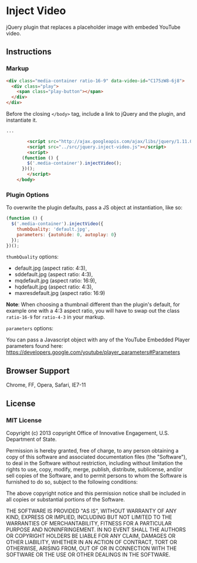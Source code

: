 # Inject Video

jQuery plugin that replaces a placeholder image with embeded YouTube video.

## Instructions

### Markup

```html
<div class="media-container ratio-16-9" data-video-id="C175zW8-6j8">
  <div class="play">
    <span class="play-button"></span>
  </div>
</div>
```

Before the closing `</body>` tag, include a link to jQuery and the plugin, and instantiate it.

```html
...

		<script src="http://ajax.googleapis.com/ajax/libs/jquery/1.11.0/jquery.min.js"></script>
		<script src="../src/jquery.inject-video.js"></script>
		<script>
      (function () {
        $('.media-container').injectVideo();
      })();
		</script>
	</body>
```

### Plugin Options

To overwrite the plugin defaults, pass a JS object at instantiation, like so:

```javascript
(function () {
  $('.media-container').injectVideo({
    thumbQuality: 'default.jpg',
    parameters: {autohide: 0, autoplay: 0}
  });
})();
```

`thumbQuality` options:

* default.jpg (aspect ratio: 4:3),
* sddefault.jpg (aspect ratio: 4:3),
* mqdefault.jpg (aspect ratio: 16:9),
* hqdefault.jpg (aspect ratio: 4:3),
* maxresdefault.jpg (aspect ratio: 16:9)

**Note**: When choosing a thumbnail different than the plugin's default, for
example one with a 4:3 aspect ratio, you will have to swap out the class `ratio-16-9` for `ratio-4-3` in your markup.

`parameters` options:

You can pass a Javascript object with any of the YouTube Embedded Player
parameters found here: https://developers.google.com/youtube/player_parameters#Parameters


## Browser Support

Chrome, FF, Opera, Safari, IE7-11

## License

### MIT License

Copyright (c) 2013 copyright Office of Innovative Engagement, U.S.
Department of State.

Permission is hereby granted, free of charge, to any person obtaining a copy
of this software and associated documentation files (the "Software"), to deal
in the Software without restriction, including without limitation the rights
to use, copy, modify, merge, publish, distribute, sublicense, and/or sell
copies of the Software, and to permit persons to whom the Software is
furnished to do so, subject to the following conditions:

The above copyright notice and this permission notice shall be included in
all copies or substantial portions of the Software.

THE SOFTWARE IS PROVIDED "AS IS", WITHOUT WARRANTY OF ANY KIND, EXPRESS OR
IMPLIED, INCLUDING BUT NOT LIMITED TO THE WARRANTIES OF MERCHANTABILITY,
FITNESS FOR A PARTICULAR PURPOSE AND NONINFRINGEMENT. IN NO EVENT SHALL THE
AUTHORS OR COPYRIGHT HOLDERS BE LIABLE FOR ANY CLAIM, DAMAGES OR OTHER
LIABILITY, WHETHER IN AN ACTION OF CONTRACT, TORT OR OTHERWISE, ARISING FROM,
OUT OF OR IN CONNECTION WITH THE SOFTWARE OR THE USE OR OTHER DEALINGS IN
THE SOFTWARE.
